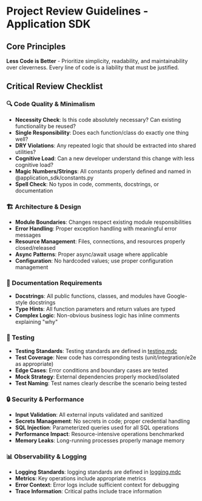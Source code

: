 # Project Review Guidelines - Application SDK

## Core Principles

**Less Code is Better** - Prioritize simplicity, readability, and maintainability over cleverness. Every line of code is a liability that must be justified.

## Critical Review Checklist

### 🔍 Code Quality & Minimalism

- **Necessity Check**: Is this code absolutely necessary? Can existing functionality be reused?
- **Single Responsibility**: Does each function/class do exactly one thing well?
- **DRY Violations**: Any repeated logic that should be extracted into shared utilities?
- **Cognitive Load**: Can a new developer understand this change with less cognitive load?
- **Magic Numbers/Strings**: All constants properly defined and named in @application_sdk/constants.py
- **Spell Check**: No typos in code, comments, docstrings, or documentation

### 🏗️ Architecture & Design

- **Module Boundaries**: Changes respect existing module responsibilities
- **Error Handling**: Proper exception handling with meaningful error messages
- **Resource Management**: Files, connections, and resources properly closed/released
- **Async Patterns**: Proper async/await usage where applicable
- **Configuration**: No hardcoded values; use proper configuration management

### 📝 Documentation Requirements

- **Docstrings**: All public functions, classes, and modules have Google-style docstrings
- **Type Hints**: All function parameters and return values are typed
- **Complex Logic**: Non-obvious business logic has inline comments explaining "why"

### 🧪 Testing

- **Testing Standards**: Testing standards are defined in [testing.mdc](mdc:.cursor/rules/testing.mdc)
- **Test Coverage**: New code has corresponding tests (unit/integration/e2e as appropriate)
- **Edge Cases**: Error conditions and boundary cases are tested
- **Mock Strategy**: External dependencies properly mocked/isolated
- **Test Naming**: Test names clearly describe the scenario being tested

### 🔒 Security & Performance

- **Input Validation**: All external inputs validated and sanitized
- **Secrets Management**: No secrets in code; proper credential handling
- **SQL Injection**: Parameterized queries used for all SQL operations
- **Performance Impact**: Resource-intensive operations benchmarked
- **Memory Leaks**: Long-running processes properly manage memory

### 📊 Observability & Logging

- **Logging Standards**: logging standards are defined in [logging.mdc](mdc:.cursor/rules/logging.mdc)
- **Metrics**: Key operations include appropriate metrics
- **Error Context**: Error logs include sufficient context for debugging
- **Trace Information**: Critical paths include trace information
